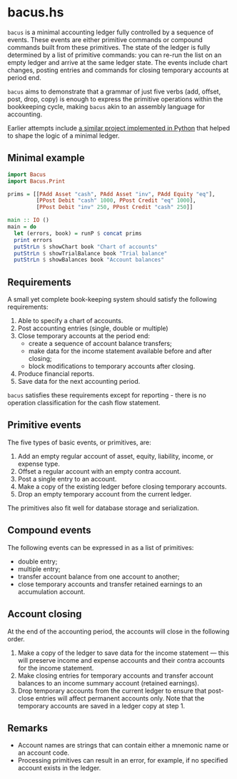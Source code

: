 # bacus.hs

`bacus` is a minimal accounting ledger fully controlled by a sequence of events. These events are either primitive commands or compound commands built from these primitives.
The state of the ledger is fully determined by a list of primitive commands: you can re-run the list on an empty ledger and arrive at the same ledger state.
The events include chart changes, posting entries and commands for closing temporary accounts at period end. 

`bacus` aims to demonstrate that a grammar of just five verbs (add, offset, post, drop, copy) is enough to express the primitive operations within the bookkeeping cycle,
making `bacus` akin to an assembly language for accounting.

Earlier attempts include [a similar project implemented in Python](https://github.com/epogrebnyak/abacus-minimal) that helped to shape the logic of a minimal ledger.

## Minimal example

```haskell
import Bacus
import Bacus.Print

prims = [[PAdd Asset "cash", PAdd Asset "inv", PAdd Equity "eq"], 
         [PPost Debit "cash" 1000, PPost Credit "eq" 1000],
         [PPost Debit "inv" 250, PPost Credit "cash" 250]]

main :: IO ()
main = do
  let (errors, book) = runP $ concat prims
  print errors
  putStrLn $ showChart book "Chart of accounts"
  putStrLn $ showTrialBalance book "Trial balance"
  putStrLn $ showBalances book "Account balances" 
```

## Requirements 

A small yet complete book-keeping system should satisfy the following requirements:

1. Able to specify a chart of accounts.
2. Post accounting entries (single, double or multiple) 
3. Close temporary accounts at the period end:
   - create a sequence of account balance transfers;
   - make data for the income statement available before and after closing;
   - block modifications to temporary accounts after closing.
4. Produce financial reports.
5. Save data for the next accounting period.

`bacus` satisfies these requirements except for reporting - there is no operation classification for the cash flow statement.

## Primitive events

The five types of basic events, or primitives, are:

1. Add an empty regular account of asset, equity, liability, income, or expense type.
2. Offset a regular account with an empty contra account.
3. Post a single entry to an account.
4. Make a copy of the existing ledger before closing temporary accounts.
5. Drop an empty temporary account from the current ledger.

The primitives also fit well for database storage and serialization.

## Compound events

The following events can be expressed in as a list of primitives:

- double entry;
- multiple entry;
- transfer account balance from one account to another;
- close temporary accounts and transfer retained earnings to an accumulation account.  

## Account closing

At the end of the accounting period, the accounts will close in the following order.

1. Make a copy of the ledger to save data for the income statement — this will preserve income and expense accounts and their contra accounts for the income statement.
2. Make closing entries for temporary accounts and transfer account balances to an income summary account (retained earnings).
3. Drop temporary accounts from the current ledger to ensure that post-close entries will affect permanent accounts only. Note that the temporary accounts are saved in a ledger copy at step 1.

## Remarks

- Account names are strings that can contain either a mnemonic name or an account code.
- Processing primitives can result in an error, for example, if no specified account exists in the ledger.
